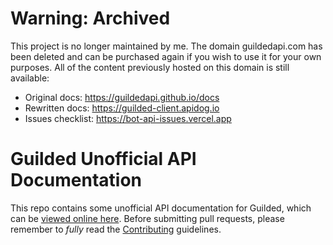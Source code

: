 # Warning: Archived

This project is no longer maintained by me. The domain guildedapi.com has been deleted and can be purchased again if you wish to use it for your own purposes. All of the content previously hosted on this domain is still available:

- Original docs: https://guildedapi.github.io/docs
- Rewritten docs: https://guilded-client.apidog.io
- Issues checklist: https://bot-api-issues.vercel.app

# Guilded Unofficial API Documentation

This repo contains some unofficial API documentation for Guilded, which can be [viewed online here](https://guildedapi.github.io/docs). Before submitting pull requests, please remember to _fully_ read the [Contributing](CONTRIBUTING.md) guidelines.
